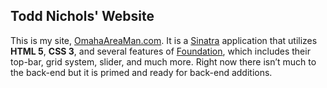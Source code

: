 ## Todd Nichols' Website
This is my site, [OmahaAreaMan.com](http://www.omahaareaman.com).  It is a [Sinatra](http://www.sinatrarb.com/) application that utilizes **HTML 5**, **CSS 3**, and several features of [Foundation](http://foundation.zurb.com/), which includes their top-bar, grid system, slider, and much more.  Right now there isn’t much to the back-end but it is primed and ready for back-end additions.
